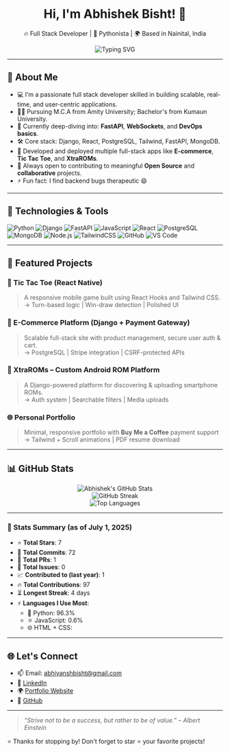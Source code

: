 

<h1 align="center">Hi, I'm Abhishek Bisht! 👋</h1>

<p align="center">
  🔥 Full Stack Developer | 🐍 Pythonista | 🌍 Based in Nainital, India  
</p>

<p align="center">
  <img src="https://readme-typing-svg.herokuapp.com?font=Fira+Code&weight=600&size=22&duration=3000&pause=1000&color=FACC15&vCenter=true&center=true&width=500&lines=Full+Stack+Developer;Open+Source+Contributor;Django+%7C+React+%7C+FastAPI+%7C+PostgreSQL" alt="Typing SVG" />
</p>

---

## 🧠 About Me

- 💻 I’m a passionate full stack developer skilled in building scalable, real-time, and user-centric applications.
- 🧑‍🎓 Pursuing M.C.A from Amity University; Bachelor's from Kumaun University.
- 🌱 Currently deep-diving into: **FastAPI**, **WebSockets**, and **DevOps basics**.
- 🛠️ Core stack: Django, React, PostgreSQL, Tailwind, FastAPI, MongoDB.
- 🚀 Developed and deployed multiple full-stack apps like **E-commerce**, **Tic Tac Toe**, and **XtraROMs**.
- 🤝 Always open to contributing to meaningful **Open Source** and **collaborative** projects.
- ⚡ Fun fact: I find backend bugs therapeutic 😄

---

## 🔧 Technologies & Tools

![Python](https://img.shields.io/badge/Python-3776AB?style=for-the-badge&logo=python&logoColor=white)
![Django](https://img.shields.io/badge/Django-092E20?style=for-the-badge&logo=django&logoColor=white)
![FastAPI](https://img.shields.io/badge/FastAPI-009688?style=for-the-badge&logo=fastapi&logoColor=white)
![JavaScript](https://img.shields.io/badge/JavaScript-F7DF1E?style=for-the-badge&logo=javascript&logoColor=black)
![React](https://img.shields.io/badge/React-20232A?style=for-the-badge&logo=react&logoColor=61DAFB)
![PostgreSQL](https://img.shields.io/badge/PostgreSQL-316192?style=for-the-badge&logo=postgresql&logoColor=white)
![MongoDB](https://img.shields.io/badge/MongoDB-4EA94B?style=for-the-badge&logo=mongodb&logoColor=white)
![Node.js](https://img.shields.io/badge/Node.js-339933?style=for-the-badge&logo=nodedotjs&logoColor=white)
![TailwindCSS](https://img.shields.io/badge/Tailwind_CSS-06B6D4?style=for-the-badge&logo=tailwind-css&logoColor=white)
![GitHub](https://img.shields.io/badge/GitHub-181717?style=for-the-badge&logo=github&logoColor=white)
![VS Code](https://img.shields.io/badge/VS_Code-007ACC?style=for-the-badge&logo=visual-studio-code&logoColor=white)

---

## 🚀 Featured Projects

### 📱 Tic Tac Toe (React Native)
> A responsive mobile game built using React Hooks and Tailwind CSS.  
→ Turn-based logic | Win-draw detection | Polished UI

### 🛒 E-Commerce Platform (Django + Payment Gateway)
> Scalable full-stack site with product management, secure user auth & cart.  
→ PostgreSQL | Stripe integration | CSRF-protected APIs

### 📂 XtraROMs – Custom Android ROM Platform
> A Django-powered platform for discovering & uploading smartphone ROMs.  
→ Auth system | Searchable filters | Media uploads

### 🌐 Personal Portfolio
> Minimal, responsive portfolio with **Buy Me a Coffee** payment support  
→ Tailwind + Scroll animations | PDF resume download

---

## 📊 GitHub Stats

<p align="center"> <!-- GitHub Summary --> <img src="https://github-readme-stats.vercel.app/api?username=abhishekbisht0203&show_icons=true&theme=tokyonight&include_all_commits=true&count_private=true" alt="Abhishek's GitHub Stats" /> <!-- GitHub Streak --> <br /> <img src="https://github-readme-streak-stats.herokuapp.com/?user=abhishekbisht0203&theme=tokyonight" alt="GitHub Streak" /> <!-- Top Languages --> <br /> <img src="https://github-readme-stats.vercel.app/api/top-langs/?username=abhishekbisht0203&layout=compact&theme=tokyonight&langs_count=6&hide=c,cpp,cython,java" alt="Top Languages" /> </p>

---

### 🧠 Stats Summary (as of July 1, 2025)

- ⭐️ **Total Stars**: 7  
- 🔁 **Total Commits**: 72  
- 🔧 **Total PRs**: 1  
- 🐞 **Total Issues**: 0  
- 📈 **Contributed to (last year)**: 1  
- 🔥 **Total Contributions**: 97  
- ⏳ **Longest Streak**: 4 days  
- ⚡ **Languages I Use Most**:
  - 🐍 Python: 96.3%
  - ⚛️ JavaScript: 0.6%
  - 🌐 HTML + CSS:



---

## 🌐 Let's Connect

- 📫 Email: [abhiyanshbisht@gmail.com](mailto:abhiyanshbisht@gmail.com)  
- 💼 [LinkedIn](https://www.linkedin.com/in/abhishek-bisht-876541308/)  
- 🌍 [Portfolio Website](https://abhishekbisht0203.github.io)  
- 🔗 [GitHub](https://github.com/abhishekbisht0203)

---

> _“Strive not to be a success, but rather to be of value.” – Albert Einstein_

⭐️ Thanks for stopping by! Don't forget to star ⭐️ your favorite projects!

